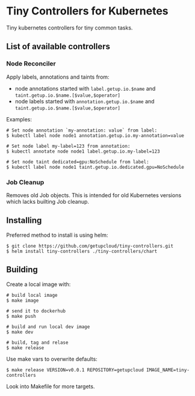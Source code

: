 # Tiny Controllers for Kubernetes

Tiny kubernetes controllers for tiny common tasks.

## List of available controllers

### Node Reconciler

Apply labels, annotations and taints from:

- node annotations started with `label.getup.io.$name` and `taint.getup.io.$name.[$value,$operator]`
- node labels started with `annotation.getup.io.$name` and `taint.getup.io.$name.[$value,$operator]`

Examples:

```
# Set node annotation `my-annotation: value` from label:
$ kubectl label node node1 annotation.getup.io.my-annotation=value

# Set node label my-label=123 from annotation:
$ kubectl annotate node node1 label.getup.io.my-label=123

# Set node taint dedicated=gpu:NoSchedule from label:
$ kubectl label node node1 taint.getup.io.dedicated.gpu=NoSchedule
```

### Job Cleanup

Removes old Job objects. This is intended for old Kubernetes versions which lacks builting Job cleanup.


## Installing

Preferred method to install is using helm:

```
$ git clone https://github.com/getupcloud/tiny-controllers.git
$ helm install tiny-controllers ./tiny-controllers/chart
```

## Building

Create a local image with:

```
# build local image
$ make image

# send it to dockerhub
$ make push

# build and run local dev image
$ make dev

# build, tag and relase
$ make release
```

Use make vars to overwrite defaults:

```
$ make release VERSION=v0.0.1 REPOSITORY=getupcloud IMAGE_NAME=tiny-controllers
```

Look into Makefile for more targets.
